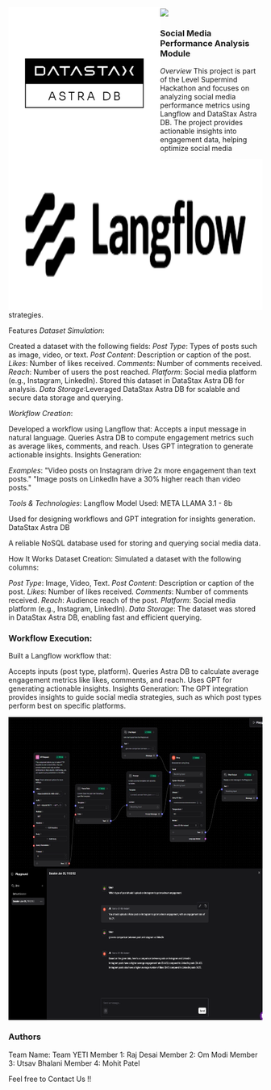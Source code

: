 <img src="https://github.com/Utsav-Bhalani/SuperMind_Hackathon/blob/master/Images/Astra_DB_logo.png" align="left" height="300"/>
<img src="https://github.com/Utsav-Bhalani/SuperMind_Hackathon/blob/master/Images/Langflow_logo.png" align="right" height="300"/>
<img src="https://github.com/Utsav-Bhalani/SuperMind_Hackathon/blob/master/Images/teamlogo.jpeg" align="center" height="300"/>

### Social Media Performance Analysis Module

*Overview*
This project is part of the Level Supermind Hackathon and focuses on analyzing social media performance metrics using Langflow and DataStax Astra DB. The project provides actionable insights into engagement data, helping optimize social media strategies.


Features
*Dataset Simulation*:

Created a dataset with the following fields:
*Post Type*: Types of posts such as image, video, or text.
*Post Content*: Description or caption of the post.
*Likes*: Number of likes received.
*Comments*: Number of comments received.
*Reach*: Number of users the post reached.
*Platform*: Social media platform (e.g., Instagram, LinkedIn).
Stored this dataset in DataStax Astra DB for analysis.
*Data Storage*:Leveraged DataStax Astra DB for scalable and secure data storage and querying.

*Workflow Creation*:

Developed a workflow using Langflow that:
Accepts a input message in natural language.
Queries Astra DB to compute engagement metrics such as average likes, comments, and reach.
Uses GPT integration to generate actionable insights.
Insights Generation:

*Examples*:
"Video posts on Instagram drive 2x more engagement than text posts."
"Image posts on LinkedIn have a 30% higher reach than video posts."

*Tools & Technologies*:
Langflow
Model Used: META LLAMA 3.1 - 8b

Used for designing workflows and GPT integration for insights generation.
DataStax Astra DB

A reliable NoSQL database used for storing and querying social media data.

How It Works
Dataset Creation:
Simulated a dataset with the following columns:

*Post Type*: Image, Video, Text.
*Post Content*: Description or caption of the post.
*Likes*: Number of likes received.
*Comments*: Number of comments received.
*Reach*: Audience reach of the post.
*Platform*: Social media platform (e.g., Instagram, LinkedIn).
*Data Storage*: The dataset was stored in DataStax Astra DB, enabling fast and efficient querying.

### Workflow Execution:
Built a Langflow workflow that:

Accepts inputs (post type, platform).
Queries Astra DB to calculate average engagement metrics like likes, comments, and reach.
Uses GPT for generating actionable insights.
Insights Generation:
The GPT integration provides insights to guide social media strategies, such as which post types perform best on specific platforms.

<img src="https://github.com/Utsav-Bhalani/SuperMind_Hackathon/blob/master/Images/LangFLow.jpeg" align="center" height="300"/>

<img src="https://github.com/Utsav-Bhalani/SuperMind_Hackathon/blob/master/Images/Output.png" align="center" height="300"/>

### Authors
Team Name: Team YETI
Member 1: Raj Desai
Member 2: Om Modi
Member 3: Utsav Bhalani
Member 4: Mohit Patel

Feel free to Contact Us !!